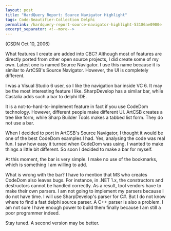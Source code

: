 ```yaml
---
layout: post
title: "HardQuery Report: Source Navigator Highlight"
tags: Code-Beautifier-Collection Delphi
permalink: /hardquery-report-source-navigator-highlight-53186ae0900e
excerpt_separator: <!--more-->
---
```

(CSDN Oct 10, 2006)

What features I create are added into CBC? Although most of features are directly ported from other open source projects, I did create some of my own. Latest one is named Source Navigator. I use this name because it is similar to ArtCSB's Source Navigator. However, the UI is completely different.
<!--more-->

I was a Visual Studio 6 user, so I like the navigation bar inside VC 6. It may be the most interesting feature I like. SharpDevelop has a similar bar, while Castalia adds such a bar to delphi IDE.

It is a not-to-hard-to-implement feature in fact if you use CodeDom technology. However, different people make different UI. ArtCSB creates a tree like form, while Sharp Builder Tools makes a tabbed list form. They do not use a bar.

When I decided to port in ArtCSB's Source Navigator, I thought it would be one of the best CodeDom examples I had. Yes, analysing the code was real fun. I saw how easy it turned when CodeDom was using. I wanted to make things a little bit different. So soon I decided to make a bar for myself.

At this moment, the bar is very simple. I make no use of the bookmarks, which is something I am willing to add.

What is wrong with the bar? I have to mention that MS who creates CodeDom also leaves bugs. For instance, in .NET 1.x, the constructors and destructors cannot be handled correctly. As a result, tool vendors have to make their own parsers. I am not going to implement my parsers because I do not have time. I will use SharpDevelop's parser for C#. But I do not know where to find a fast delphi source parser. A C++ parser is also a problem. I am not sure I have enough power to build them finally because I am still a poor programmer indeed.

Stay tuned. A second version may be better.

